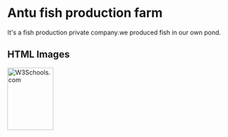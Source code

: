 

<h1>Antu fish production farm</h1>

<p>It's a fish production private company.we produced fish in our own pond.</p>


<h2>HTML Images</h2>

<img src="20180318_122008.jpg" alt="W3Schools.com" width="104" height="142">
